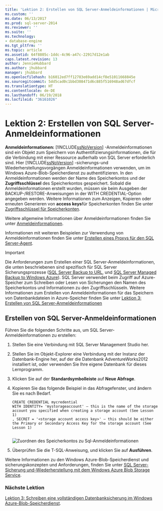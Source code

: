 ```yaml
---
title: 'Lektion 2: Erstellen von SQL Server-Anmeldeinformationen | Microsoft Docs'
ms.custom: ''
ms.date: 06/13/2017
ms.prod: sql-server-2014
ms.reviewer: ''
ms.suite: ''
ms.technology:
- database-engine
ms.tgt_pltfrm: ''
ms.topic: article
ms.assetid: 64f8805c-1ddc-4c96-a47c-22917d12e1ab
caps.latest.revision: 13
author: JennieHubbard
ms.author: jhubbard
manager: jhubbard
ms.openlocfilehash: b16012ed7ff12783e69add14cf8e51011668845e
ms.sourcegitcommit: 5dd5cad0c1bbd308471d6c885f516948ad67dfcf
ms.translationtype: HT
ms.contentlocale: de-DE
ms.lasthandoff: 06/19/2018
ms.locfileid: "36161026"
---
```

# <a name="lesson-2-create-a-sql-server-credential"></a>Lektion 2: Erstellen von SQL Server-Anmeldeinformationen
  **Anmeldeinformationen:** [!INCLUDE[ssNoVersion](../includes/ssnoversion-md.md)] -Anmeldeinformationen sind ein Objekt zum Speichern von Authentifizierungsinformationen, die für die Verbindung mit einer Ressource außerhalb von SQL Server erforderlich sind.  Hier [!INCLUDE[ssNoVersion](../includes/ssnoversion-md.md)] -sicherungs-und Wiederherstellungsvorgängen Anmeldeinformationen verwenden, um im Windows Azure-Blob-Speicherdienst zu authentifizieren. In den Anmeldeinformationen werden der Name des Speicherkontos und der **Zugriffsschlüssel** des Speicherkontos gespeichert. Sobald die Anmeldeinformationen erstellt wurden, müssen sie beim Ausgeben der BACKUP-/RESTORE-Anweisungen in der WITH CREDENTIAL-Option angegeben werden. Weitere Informationen zum Anzeigen, Kopieren oder erneuten Generieren von **access keys**für Speicherkonten finden Sie unter [Zugriffsschlüssel für Speicherkonten](http://msdn.microsoft.com/library/windowsazure/hh531566.aspx).  
  
 Weitere allgemeine Informationen über Anmeldeinformationen finden Sie unter [Anmeldeinformationen](http://msdn.microsoft.com/library/ms161950.aspx).  
  
 Informationen mit weiteren Beispielen zur Verwendung von Anmeldeinformationen finden Sie unter [Erstellen eines Proxys für den SQL Server-Agent](http://msdn.microsoft.com/library/ms175834.aspx).  
  
> [!IMPORTANT]  
>  Die Anforderungen zum Erstellen einer SQL Server-Anmeldeinformationen, die unten beschriebenen sind spezifisch für SQL Server Sicherungsprozesse ([SQL Server Backup to URL](../relational-databases/backup-restore/sql-server-backup-to-url.md), und [SQL Server Managed Backup to Windows Azure](../relational-databases/backup-restore/sql-server-managed-backup-to-microsoft-azure.md)). SQL Server verwendet beim Zugriff auf Azure-Speicher zum Schreiben oder Lesen von Sicherungen den Namen des Speicherkontos und Informationen zu den Zugriffsschlüsseln.  Weitere Informationen zum Erstellen von Anmeldeinformationen für das Speichern von Datenbankdateien in Azure-Speicher finden Sie unter [Lektion 3: Erstellen von SQL Server-Anmeldeinformationen](../relational-databases/lesson-2-create-a-sql-server-credential-using-a-shared-access-signature.md)  
  
## <a name="create-a-sql-server-credential"></a>Erstellen von SQL Server-Anmeldeinformationen  
 Führen Sie die folgenden Schritte aus, um SQL Server-Anmeldeinformationen zu erstellen:  
  
1.  Stellen Sie eine Verbindung mit SQL Server Management Studio her.  
  
2.  Stellen Sie im Objekt-Explorer eine Verbindung mit der Instanz der Datenbank-Engine her, auf der die Datenbank AdventureWorks2012 installiert ist, oder verwenden Sie Ihre eigene Datenbank für dieses Lernprogramm.  
  
3.  Klicken Sie auf der **Standardsymbolleiste** auf **Neue Abfrage**.  
  
4.  Kopieren Sie das folgende Beispiel in das Abfragefenster, und ändern Sie es nach Bedarf.  
  
    ```  
    CREATE CREDENTIAL mycredential   
    WITH IDENTITY= 'mystorageaccount' – this is the name of the storage account you specified when creating a storage account (See Lesson 1)   
    , SECRET = '<storage account access key>' – this should be either the Primary or Secondary Access Key for the storage account (See Lesson 1)  
  
    ```  
  
     ![Zuordnen des Speicherkontos zu Sql-Anmeldeinformationen](../../2014/tutorials/media/backuptocloud-storage-credential-mapping.gif "Zuordnen des Speicherkontos zu Sql-Anmeldeinformationen")  
  
5.  Überprüfen Sie die T-SQL-Anweisung, und klicken Sie auf **Ausführen**.  
  
 Weitere Informationen zu den Windows Azure-Blob-Speicherdienst und sicherungskonzepten und Anforderungen, finden Sie unter [SQL Server-Sicherung und-Wiederherstellung mit dem Windows Azure Blob Storage Service](../relational-databases/backup-restore/sql-server-backup-and-restore-with-microsoft-azure-blob-storage-service.md).  
  
### <a name="next-lesson"></a>Nächste Lektion  
 [Lektion 3: Schreiben eine vollständigen Datenbanksicherung im Windows Azure-Blob-Speicherdienst](../../2014/tutorials/lesson-3-write-a-full-database-backup-to-the-windows-azure-blob-storage-service.md).  
  
  